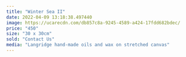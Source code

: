 ```yaml
---
title: "Winter Sea II"
date: 2022-04-09 13:18:38.497440
image: https://ucarecdn.com/db857c8a-9245-4589-a424-17fdd682bdec/
price: "450"
size: "30 x 30cm"
sold: "Contact Us"
media: "Langridge hand-made oils and wax on stretched canvas"
---
```



